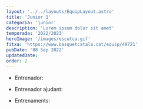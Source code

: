 ```yaml
---
layout: '../../layouts/EquipLayout.astro'
title: 'Junior 1'
categoria: 'junior'
description: 'Lorem ipsum dolor sit amet'
temporada: '2022/2023'
heroImage: '/images/escutca.gif'
fitxa: 'https://www.basquetcatala.cat/equip/49721'
pubDate: '08 Sep 2022'
updatedDate:
order: 2
---
```


- Entrenador:

- Entrenador ajudant:

- Entrenaments:
